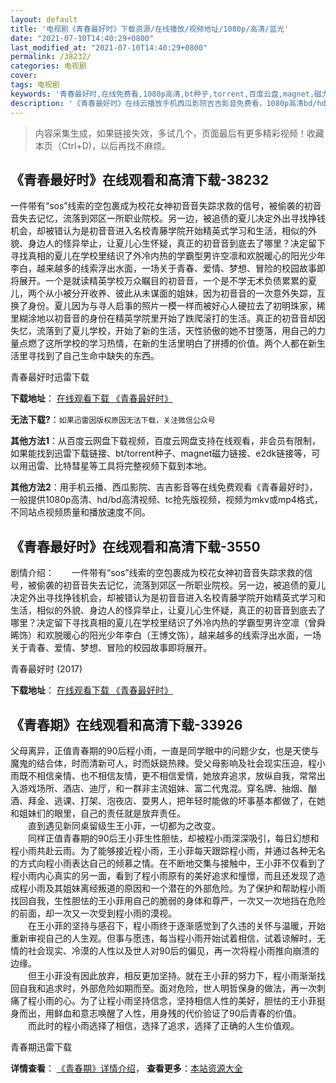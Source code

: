 ```yaml
---
layout: default
title: '电视剧《青春最好时》下载资源/在线播放/视频地址/1080p/高清/蓝光'
date: "2021-07-10T14:40:29+0800"
last_modified_at: "2021-07-10T14:40:29+0800"
permalink: /38232/
categories: 电视剧
cover:
tags: 电视剧
keywords: '青春最好时,在线免费看,1080p高清,bt种子,torrent,百度云盘,magnet,磁力链,迅雷下载资源'
description: '《青春最好时》在线云播放手机西瓜影院吉吉影音免费看，1080p高清bd/hd未删减完整版和tc抢先枪版，mkv/mp4格式，附带bt/torrent种子、magnet/磁力链、百度云盘、网盘资源迅雷下载链接'
---
```


>内容采集生成，如果链接失效，多试几个，页面最后有更多精彩视频！收藏本页（Ctrl+D)，以后再找不麻烦。


## 《青春最好时》在线观看和高清下载-38232

一件带有“sos”线索的空包裹成为校花女神初音音失踪求救的信号，被偷袭的初音音失去记忆，流落到郊区一所职业院校。另一边，被追债的夏儿决定外出寻找挣钱机会，却被错认为是初音音进入名校青藤学院开始精英式学习和生活，相似的外貌、身边人的怪异举止，让夏儿心生怀疑，真正的初音音到底去了哪里？决定留下寻找真相的夏儿在学校里结识了外冷内热的学霸型男许空凛和欢脱暖心的阳光少年李白，越来越多的线索浮出水面，一场关于青春、爱情、梦想、冒险的校园故事即将展开。一个是就读精英学校万众瞩目的初音音，一个是不学无术负债累累的夏儿，两个从小被分开收养、彼此从未谋面的姐妹，因为初音音的一次意外失踪，互换了身份。夏儿因为与寻人启事的照片一模一样而被好心人硬拉去了初明珠家，稀里糊涂地以初音音的身份在精英学院里开始了跌爬滚打的生活。真正的初音音却因失忆，流落到了夏儿学校，开始了新的生活，天性骄傲的她不甘堕落，用自己的力量点燃了这所学校的学习热情，在新的生活里明白了拼搏的价值。两个人都在新生活里寻找到了自己生命中缺失的东西。


青春最好时迅雷下载

**下载地址**： [在线观看下载 《青春最好时》](https://www.993dy.com//vod-detail-id-27205.html) 


**无法下载?**：`如果迅雷因版权原因无法下载，关注微信公众号 `

**其他方法1**：从百度云网盘下载视频，百度云网盘支持在线观看，非会员有限制，如果能找到迅雷下载链接、bt/torrent种子、magnet磁力链接、e2dk链接等，可以用迅雷、比特彗星等工具将完整视频下载到本地。

**其他方法2**：用手机云播、西瓜影院、吉吉影音等在线免费观看《青春最好时》，一般提供1080p高清、hd/bd高清视频、tc抢先版视频，视频为mkv或mp4格式，不同站点视频质量和播放速度不同。


## 《青春最好时》在线观看和高清下载-3550

剧情介绍：　　一件带有“sos”线索的空包裹成为校花女神初音音失踪求救的信号，被偷袭的初音音失去记忆，流落到郊区一所职业院校。另一边，被追债的夏儿决定外出寻找挣钱机会，却被错认为是初音音进入名校青藤学院开始精英式学习和生活，相似的外貌、身边人的怪异举止，让夏儿心生怀疑，真正的初音音到底去了哪里？决定留下寻找真相的夏儿在学校里结识了外冷内热的学霸型男许空凛（曾舜晞饰）和欢脱暖心的阳光少年李白（王博文饰），越来越多的线索浮出水面，一场关于青春、爱情、梦想、冒险的校园故事即将展开。


青春最好时 (2017)

**下载地址**： [在线观看下载 《青春最好时》](https://www.btbtdy.me/btdy/dy11462.html) 


## 《青春期》在线观看和高清下载-33926

父母离异，正值青春期的90后程小雨，一直是同学眼中的问题少女，也是天使与魔鬼的结合体，时而清新可人，时而妖娆热辣。受父母影响及社会现实压迫，程小雨既不相信亲情、也不相信友情，更不相信爱情，她放弃追求，放纵自我，常常出入游戏场所、酒店、迪厅，和一群非主流姐妹、富二代鬼混。穿名牌、抽烟、酗酒、拜金、逃课、打架、泡夜店、耍男人，把年轻时能做的坏事基本都做了，在她和姐妹们的眼里，自己的责任就是放弃责任。<br />　　直到遇见新同桌留级生王小菲，一切都为之改变。<br />　　同样正值青春期的90后王小菲生性胆怯，却被程小雨深深吸引，每日幻想和程小雨共赴云雨。为了能够接近程小雨，王小菲每天跟踪程小雨，并通过各种无名的方式向程小雨表达自己的倾慕之情。在不断地交集与接触中，王小菲不仅看到了程小雨内心真实的另一面，看到了程小雨原有的美好追求和憧憬，而且还发现了造成程小雨及其姐妹离经叛道的原因和一个潜在的外部危险。为了保护和帮助程小雨找回自我，生性胆怯的王小菲用自己的脆弱的身体和尊严，一次又一次地挡在危险的前面，却一次又一次受到程小雨的漠视。<br />　　在王小菲的坚持与感召下，程小雨终于逐渐感觉到了久违的关怀与温暖，开始重新审视自己的人生观。但事与愿违，每当程小雨开始试着相信，试着谅解时，无情的社会现实、冷漠的人性以及世人对90后的偏见，再一次将程小雨推向崩溃的边缘。<br />　　但王小菲没有因此放弃，相反更加坚持。就在王小菲的努力下，程小雨渐渐找回自我和追求时，外部危险如期而至。面对危险，世人明哲保身的做法，再一次刺痛了程小雨的心。为了让程小雨坚持信念，坚持相信人性的美好，胆怯的王小菲挺身而出，用鲜血和意志唤醒了人性，用身残的代价验证了90后青春的价值。<br />　　而此时的程小雨选择了相信，选择了追求，选择了正确的人生价值观。


青春期迅雷下载

**详情查看**： [《青春期》详情介绍](/movie/33926/)， **查看更多**：[本站资源大全](/movie/t/all/)

